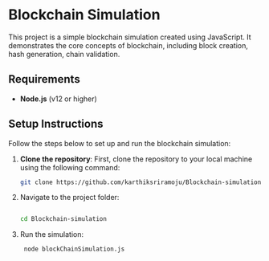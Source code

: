 
# Blockchain Simulation

This project is a simple blockchain simulation created using JavaScript. It demonstrates the core concepts of blockchain, including block creation, hash generation, chain validation.

## Requirements

- **Node.js** (v12 or higher)

## Setup Instructions

Follow the steps below to set up and run the blockchain simulation:

1. **Clone the repository**:
   First, clone the repository to your local machine using the following command:
   ```bash
   git clone https://github.com/karthiksriramoju/Blockchain-simulation.git

2. Navigate to the project folder:
      ```bash

    cd Blockchain-simulation

3. Run the simulation:
   ```bash
    node blockChainSimulation.js


